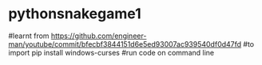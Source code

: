 # pythonsnakegame1

#learnt from https://github.com/engineer-man/youtube/commit/bfecbf3844151d6e5ed93007ac939540df0d47fd
#to import pip install windows-curses
#run code on command line
